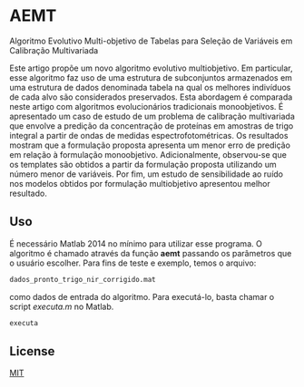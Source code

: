 # AEMT
Algoritmo Evolutivo Multi-objetivo de Tabelas para Seleção de Variáveis em Calibração Multivariada

Este artigo propõe um novo algoritmo evolutivo multiobjetivo. Em particular, esse algoritmo faz uso de uma estrutura de subconjuntos armazenados em uma estrutura de dados denominada tabela na qual os melhores indivíduos de cada alvo são considerados preservados. Esta abordagem é comparada neste artigo com algoritmos evolucionários tradicionais monoobjetivos. É apresentado um caso de estudo de um problema de calibração multivariada que envolve a predição da concentração de proteínas em amostras de trigo integral a partir de ondas de medidas espectrofotométricas. Os resultados mostram que a formulação proposta apresenta um menor erro de predição em relação à formulação monoobjetivo. Adicionalmente, observou-se que os templates são obtidos a partir da formulação proposta utilizando um número menor de variáveis. Por fim, um estudo de sensibilidade ao ruído nos modelos obtidos por formulação multiobjetivo apresentou melhor resultado.

## Uso

É necessário Matlab 2014 no mínimo para utilizar esse programa.
O algoritmo é chamado através da função **aemt** passando os parâmetros que o usuário escolher.
Para fins de teste e exemplo, temos o arquivo:
```bash
dados_pronto_trigo_nir_corrigido.mat
```

como dados de entrada do algoritmo.
Para executá-lo, basta chamar o script *executa.m* no Matlab.

```bash
executa
```
## License
[MIT](https://choosealicense.com/licenses/mit/)
